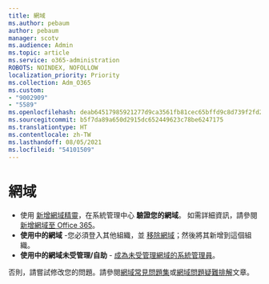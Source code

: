 ```yaml
---
title: 網域
ms.author: pebaum
author: pebaum
manager: scotv
ms.audience: Admin
ms.topic: article
ms.service: o365-administration
ROBOTS: NOINDEX, NOFOLLOW
localization_priority: Priority
ms.collection: Adm_O365
ms.custom:
- "9002909"
- "5589"
ms.openlocfilehash: deab64517985921277d9ca3561fb81cec65bffd9c8d739f2fd2f891f1b35b381
ms.sourcegitcommit: b5f7da89a650d2915dc652449623c78be6247175
ms.translationtype: HT
ms.contentlocale: zh-TW
ms.lasthandoff: 08/05/2021
ms.locfileid: "54101509"
---
```

# <a name="domains"></a>網域

- 使用 [新增網域精靈](https://admin.microsoft.com/Adminportal#/Domains/Wizard)，在系統管理中心 **驗證您的網域**。 如需詳細資訊，請參閱[新增網域至 Office 365](https://docs.microsoft.com/microsoft-365/admin/setup/add-domain?view=o365-worldwide)。
- **使用中的網域** -您必須登入其他組織，並 [移除網域](https://docs.microsoft.com/microsoft-365/admin/get-help-with-domains/remove-a-domain?view=o365-worldwide)；然後將其新增到這個組織。
- **使用中的網域未受管理/自助** - [成為未受管理網域的系統管理員](https://docs.microsoft.com/azure/active-directory/users-groups-roles/domains-admin-takeover)。

否則，請嘗試修改您的問題。請參閱[網域常見問題集](https://docs.microsoft.com/microsoft-365/admin/setup/domains-faq?view=o365-worldwide)或[網域問題疑難排解](https://docs.microsoft.com/microsoft-365/admin/get-help-with-domains/find-and-fix-issues?view=o365-worldwide)文章。
